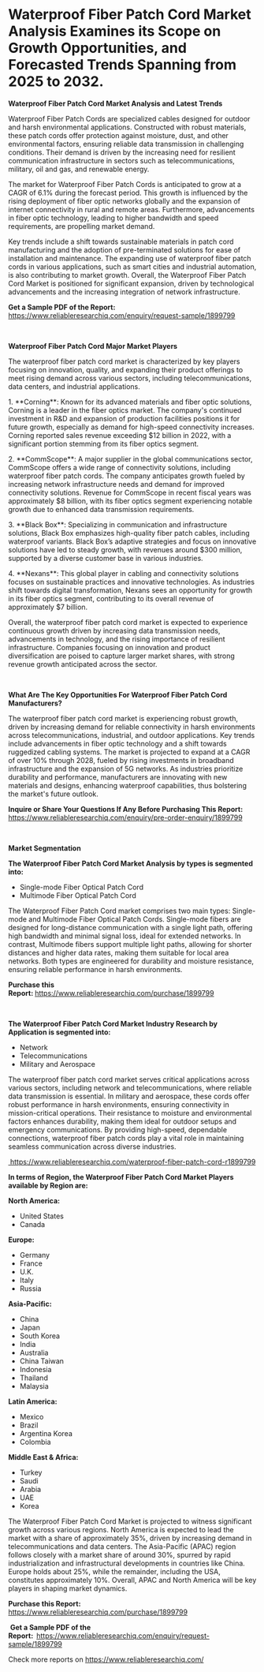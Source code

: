 <p><h1>Waterproof Fiber Patch Cord Market Analysis Examines its Scope on Growth Opportunities, and Forecasted Trends Spanning from 2025 to 2032.</h1></p><p><strong>Waterproof Fiber Patch Cord Market Analysis and Latest Trends</strong></p>
<p><p>Waterproof Fiber Patch Cords are specialized cables designed for outdoor and harsh environmental applications. Constructed with robust materials, these patch cords offer protection against moisture, dust, and other environmental factors, ensuring reliable data transmission in challenging conditions. Their demand is driven by the increasing need for resilient communication infrastructure in sectors such as telecommunications, military, oil and gas, and renewable energy.</p><p>The market for Waterproof Fiber Patch Cords is anticipated to grow at a CAGR of 6.1% during the forecast period. This growth is influenced by the rising deployment of fiber optic networks globally and the expansion of internet connectivity in rural and remote areas. Furthermore, advancements in fiber optic technology, leading to higher bandwidth and speed requirements, are propelling market demand. </p><p>Key trends include a shift towards sustainable materials in patch cord manufacturing and the adoption of pre-terminated solutions for ease of installation and maintenance. The expanding use of waterproof fiber patch cords in various applications, such as smart cities and industrial automation, is also contributing to market growth. Overall, the Waterproof Fiber Patch Cord Market is positioned for significant expansion, driven by technological advancements and the increasing integration of network infrastructure.</p></p>
<p><strong>Get a Sample PDF of the Report:&nbsp;</strong> <a href="https://www.reliableresearchiq.com/enquiry/request-sample/1899799?utm_campaign=3200&utm_medium=2&utm_source=Github&utm_content=ia&utm_term=07042025&utm_id=waterproof-fiber-patch-cord">https://www.reliableresearchiq.com/enquiry/request-sample/1899799</a></p>
<p>&nbsp;</p>
<p><strong>Waterproof Fiber Patch Cord Major Market Players</strong></p>
<p><p>The waterproof fiber patch cord market is characterized by key players focusing on innovation, quality, and expanding their product offerings to meet rising demand across various sectors, including telecommunications, data centers, and industrial applications.</p><p>1. **Corning**: Known for its advanced materials and fiber optic solutions, Corning is a leader in the fiber optics market. The company's continued investment in R&D and expansion of production facilities positions it for future growth, especially as demand for high-speed connectivity increases. Corning reported sales revenue exceeding $12 billion in 2022, with a significant portion stemming from its fiber optics segment.</p><p>2. **CommScope**: A major supplier in the global communications sector, CommScope offers a wide range of connectivity solutions, including waterproof fiber patch cords. The company anticipates growth fueled by increasing network infrastructure needs and demand for improved connectivity solutions. Revenue for CommScope in recent fiscal years was approximately $8 billion, with its fiber optics segment experiencing notable growth due to enhanced data transmission requirements.</p><p>3. **Black Box**: Specializing in communication and infrastructure solutions, Black Box emphasizes high-quality fiber patch cables, including waterproof variants. Black Box’s adaptive strategies and focus on innovative solutions have led to steady growth, with revenues around $300 million, supported by a diverse customer base in various industries.</p><p>4. **Nexans**: This global player in cabling and connectivity solutions focuses on sustainable practices and innovative technologies. As industries shift towards digital transformation, Nexans sees an opportunity for growth in its fiber optics segment, contributing to its overall revenue of approximately $7 billion.</p><p>Overall, the waterproof fiber patch cord market is expected to experience continuous growth driven by increasing data transmission needs, advancements in technology, and the rising importance of resilient infrastructure. Companies focusing on innovation and product diversification are poised to capture larger market shares, with strong revenue growth anticipated across the sector.</p></p>
<p>&nbsp;</p>
<p><strong>What Are The Key Opportunities For Waterproof Fiber Patch Cord Manufacturers?</strong></p>
<p><p>The waterproof fiber patch cord market is experiencing robust growth, driven by increasing demand for reliable connectivity in harsh environments across telecommunications, industrial, and outdoor applications. Key trends include advancements in fiber optic technology and a shift towards ruggedized cabling systems. The market is projected to expand at a CAGR of over 10% through 2028, fueled by rising investments in broadband infrastructure and the expansion of 5G networks. As industries prioritize durability and performance, manufacturers are innovating with new materials and designs, enhancing waterproof capabilities, thus bolstering the market's future outlook.</p></p>
<p><strong>Inquire or Share Your Questions If Any Before Purchasing This Report:</strong> <a href="https://www.reliableresearchiq.com/enquiry/pre-order-enquiry/1899799?utm_campaign=3200&utm_medium=2&utm_source=Github&utm_content=ia&utm_term=07042025&utm_id=waterproof-fiber-patch-cord">https://www.reliableresearchiq.com/enquiry/pre-order-enquiry/1899799</a></p>
<p>&nbsp;</p>
<p><strong>Market Segmentation</strong></p>
<p><strong>The Waterproof Fiber Patch Cord Market Analysis by types is segmented into:</strong></p>
<p><ul><li>Single-mode Fiber Optical Patch Cord</li><li>Multimode Fiber Optical Patch Cord</li></ul></p>
<p><p>The Waterproof Fiber Patch Cord market comprises two main types: Single-mode and Multimode Fiber Optical Patch Cords. Single-mode fibers are designed for long-distance communication with a single light path, offering high bandwidth and minimal signal loss, ideal for extended networks. In contrast, Multimode fibers support multiple light paths, allowing for shorter distances and higher data rates, making them suitable for local area networks. Both types are engineered for durability and moisture resistance, ensuring reliable performance in harsh environments.</p></p>
<p><strong>Purchase this Report:&nbsp;</strong><a href="https://www.reliableresearchiq.com/purchase/1899799?utm_campaign=3200&utm_medium=2&utm_source=Github&utm_content=ia&utm_term=07042025&utm_id=waterproof-fiber-patch-cord">https://www.reliableresearchiq.com/purchase/1899799</a></p>
<p>&nbsp;</p>
<p><strong>The Waterproof Fiber Patch Cord Market Industry Research by Application is segmented into:</strong></p>
<p><ul><li>Network</li><li>Telecommunications</li><li>Military and Aerospace</li></ul></p>
<p><p>The waterproof fiber patch cord market serves critical applications across various sectors, including network and telecommunications, where reliable data transmission is essential. In military and aerospace, these cords offer robust performance in harsh environments, ensuring connectivity in mission-critical operations. Their resistance to moisture and environmental factors enhances durability, making them ideal for outdoor setups and emergency communications. By providing high-speed, dependable connections, waterproof fiber patch cords play a vital role in maintaining seamless communication across diverse industries.</p></p>
<p><a href="https://www.reliableresearchiq.com/waterproof-fiber-patch-cord-r1899799?utm_campaign=3200&utm_medium=2&utm_source=Github&utm_content=ia&utm_term=07042025&utm_id=waterproof-fiber-patch-cord">&nbsp;https://www.reliableresearchiq.com/waterproof-fiber-patch-cord-r1899799</a></p>
<p><strong>In terms of Region, the Waterproof Fiber Patch Cord Market Players available by Region are:</strong></p>
<p>
    <p> <strong> North America: </strong>
        <ul>
            <li>United States</li>
            <li>Canada</li>
        </ul>
        </p> 
    <p> <strong> Europe: </strong>
        <ul>
            <li>Germany</li>
            <li>France</li>
            <li>U.K.</li>
            <li>Italy</li>
            <li>Russia</li>
        </ul>
        </p> 
    <p> <strong> Asia-Pacific: </strong>
        <ul>
            <li>China</li>
            <li>Japan</li>
            <li>South Korea</li>
            <li>India</li>
            <li>Australia</li>
            <li>China Taiwan</li>
            <li>Indonesia</li>
            <li>Thailand</li>
            <li>Malaysia</li>
        </ul>
        </p> 
    <p> <strong> Latin America: </strong>
        <ul>
            <li>Mexico</li>
            <li>Brazil</li>
            <li>Argentina Korea</li>
            <li>Colombia</li>
        </ul>
        </p> 
    <p> <strong> Middle East & Africa: </strong>
        <ul>
            <li>Turkey</li>
            <li>Saudi</li>
            <li>Arabia</li>
            <li>UAE</li>
            <li>Korea</li>
        </ul>
    </p>
    </p>
<p><p>The Waterproof Fiber Patch Cord Market is projected to witness significant growth across various regions. North America is expected to lead the market with a share of approximately 35%, driven by increasing demand in telecommunications and data centers. The Asia-Pacific (APAC) region follows closely with a market share of around 30%, spurred by rapid industrialization and infrastructural developments in countries like China. Europe holds about 25%, while the remainder, including the USA, constitutes approximately 10%. Overall, APAC and North America will be key players in shaping market dynamics.</p></p>
<p><strong>Purchase this Report: </strong><a href="https://www.reliableresearchiq.com/purchase/1899799?utm_campaign=3200&utm_medium=2&utm_source=Github&utm_content=ia&utm_term=07042025&utm_id=waterproof-fiber-patch-cord">https://www.reliableresearchiq.com/purchase/1899799</a></p>
<p>&nbsp;<strong>Get a Sample PDF of the Report:&nbsp;&nbsp;</strong><a href="https://www.reliableresearchiq.com/enquiry/request-sample/1899799?utm_campaign=3200&utm_medium=2&utm_source=Github&utm_content=ia&utm_term=07042025&utm_id=waterproof-fiber-patch-cord">https://www.reliableresearchiq.com/enquiry/request-sample/1899799</a></p>
<p><strong></strong></p>
<p>Check more reports on <a href="https://www.reliableresearchiq.com/?utm_campaign=3200&utm_medium=2&utm_source=Github&utm_content=ia&utm_term=07042025&utm_id=waterproof-fiber-patch-cord">https://www.reliableresearchiq.com/</a></p>